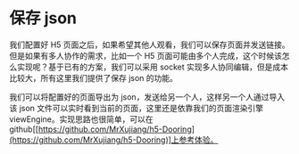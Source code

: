 <!--
 * @Date: 2021-01-17 14:26:00
 * @LastEditors: chentianshang
 * @LastEditTime: 2021-01-17 21:32:58
 * @FilePath: /github-h5-Dooring/doc/zh/guide/functionRealization/saveJson.md
-->

# 保存 json

我们配置好 H5 页面之后，如果希望其他人观看，我们可以保存页面并发送链接。但是如果有多人协作的需求，比如一个 H5 页面可能由多个人完成，这个时候该怎么实现呢？基于已有的方案，我们可以采用 socket 实现多人协同编辑，但是成本比较大，所有这里我们提供了保存 json 的功能。

我们可以将配置好的页面导出为 json，发送给另一个人，这样另一个人通过导入该 json 文件可以实时看到当前的页面，这里还是依靠我们的页面渲染引擎 viewEngine。实现思路也很简单，可以在 github[[https://github.com/MrXujiang/h5-Dooring](https://github.com/MrXujiang/h5-Dooring)]上参考体验。
